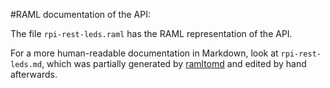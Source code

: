 #RAML documentation of the API:

The file `rpi-rest-leds.raml` has the RAML representation of the API.

For a more human-readable documentation in Markdown, look at `rpi-rest-leds.md`, which was partially generated by [ramltomd](https://github.com/diegogurgel/ramltomd) and edited by hand afterwards.
